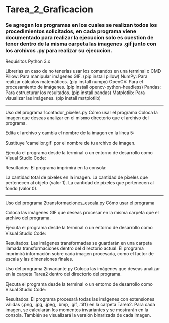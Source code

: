 # Tarea_2_Graficacion
### Se agregan los programas en los cuales se realizan todos los procedimientos solicitados, en cada programa viene documentado para realizar la ejecucion solo es cuestion de tener dentro de la misma carpeta las imagenes .gif junto con los archivos .py para realizar su ejecucion.

Requisitos
Python 3.x

Librerias en caso de no tenerlas usar los comandos en una terminal o CMD
Pillow: Para manipular imágenes GIF. (pip install pillow)
NumPy: Para realizar cálculos matemáticos. (pip install numpy)
OpenCV: Para el procesamiento de imágenes. (pip install opencv-python-headless)
Pandas: Para estructurar los resultados. (pip install pandas)
Matplotlib: Para visualizar las imágenes. (pip install matplotlib)

____________________________________________________________________________________________________________________
Uso del programa 1contador_pixeles.py
Cómo usar el programa
Coloca la imagen que deseas analizar en el mismo directorio que el archivo del programa.

Edita el archivo y cambia el nombre de la imagen en la línea 5:

Sustituye 'camellor.gif' por el nombre de tu archivo de imagen.

Ejecuta el programa desde la terminal o un entorno de desarrollo como Visual Studio Code:

Resultados: El programa imprimirá en la consola:

La cantidad total de píxeles en la imagen.
La cantidad de píxeles que pertenecen al objeto (valor 1).
La cantidad de píxeles que pertenecen al fondo (valor 0).
______________________________________________________________________________________________________________________


Uso del programa 2transformaciones_escala.py
Cómo usar el programa

Coloca las imágenes GIF que deseas procesar en la misma carpeta que el archivo del programa.

Ejecuta el programa desde la terminal o un entorno de desarrollo como Visual Studio Code:

Resultados:
Las imágenes transformadas se guardarán en una carpeta llamada transformaciones dentro del directorio actual.
El programa imprimirá información sobre cada imagen procesada, como el factor de escala y las dimensiones finales.

Uso del programa 2invariante.py
Coloca las imágenes que deseas analizar en la carpeta Tarea2 dentro del directorio del programa.

Ejecuta el programa desde la terminal o un entorno de desarrollo como Visual Studio Code:

Resultados:
El programa procesará todas las imágenes con extensiones válidas (.png, .jpg, .jpeg, .bmp, .gif, .tiff) en la carpeta Tarea2.
Para cada imagen, se calcularán los momentos invariantes y se mostrarán en la consola.
También se visualizará la versión binarizada de cada imagen.


